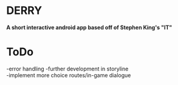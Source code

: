 # DERRY
**A short interactive android app based off of Stephen King's "IT"**

# ToDo
-error handling 
-further development in storyline  
-implement more choice routes/in-game dialogue

